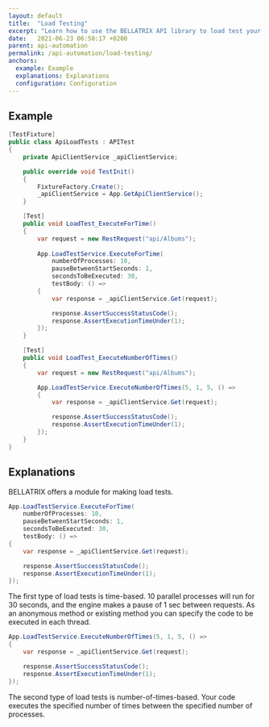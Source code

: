```yaml
---
layout: default
title:  "Load Testing"
excerpt: "Learn how to use the BELLATRIX API library to load test your API methods."
date:   2021-06-23 06:50:17 +0200
parent: api-automation
permalink: /api-automation/load-testing/
anchors:
  example: Example
  explanations: Explanations
  configuration: Configuration
---
```

Example
-------
```csharp
[TestFixture]
public class ApiLoadTests : APITest
{
    private ApiClientService _apiClientService;

    public override void TestInit()
    {
        FixtureFactory.Create();
        _apiClientService = App.GetApiClientService();
    }

    [Test]
    public void LoadTest_ExecuteForTime()
    {
        var request = new RestRequest("api/Albums");
        
        App.LoadTestService.ExecuteForTime(
            numberOfProcesses: 10,
            pauseBetweenStartSeconds: 1,
            secondsToBeExecuted: 30,
            testBody: () =>
        {
            var response = _apiClientService.Get(request);

            response.AssertSuccessStatusCode();
            response.AssertExecutionTimeUnder(1);
        });
    }

    [Test]
    public void LoadTest_ExecuteNumberOfTimes()
    {
        var request = new RestRequest("api/Albums");

        App.LoadTestService.ExecuteNumberOfTimes(5, 1, 5, () =>
        {
            var response = _apiClientService.Get(request);

            response.AssertSuccessStatusCode();
            response.AssertExecutionTimeUnder(1);
        });
    }
}
```

Explanations
------------
BELLATRIX offers a module for making load tests.
```csharp
App.LoadTestService.ExecuteForTime(
    numberOfProcesses: 10,
    pauseBetweenStartSeconds: 1,
    secondsToBeExecuted: 30,
    testBody: () =>
{
    var response = _apiClientService.Get(request);

    response.AssertSuccessStatusCode();
    response.AssertExecutionTimeUnder(1);
});
```
The first type of load tests is time-based. 10 parallel processes will run for 30 seconds, and the engine makes a pause of 1 sec between requests. As an anonymous method or existing method you can specify the code to be executed in each thread.
```csharp
App.LoadTestService.ExecuteNumberOfTimes(5, 1, 5, () =>
{
    var response = _apiClientService.Get(request);

    response.AssertSuccessStatusCode();
    response.AssertExecutionTimeUnder(1);
});
```
The second type of load tests is number-of-times-based. Your code executes the specified number of times between the specified number of processes.